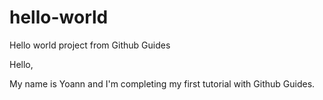 # hello-world
Hello world project from Github Guides

Hello,

My name is Yoann and I'm completing my first tutorial with Github Guides.
